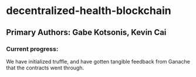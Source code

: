 # decentralized-health-blockchain

## Primary Authors: Gabe Kotsonis, Kevin Cai

### Current progress:
We have initialized truffle, and have gotten tangible feedback from Ganache that the contracts went through.